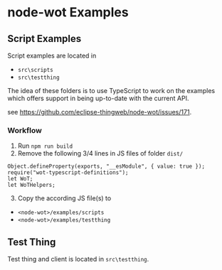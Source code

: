 # node-wot Examples

## Script Examples

Script examples are located in

-   `src\scripts`
-   `src\testthing`

The idea of these folders is to use TypeScript to work on the examples which offers support in being up-to-date with the current API.

see https://github.com/eclipse-thingweb/node-wot/issues/171.

### Workflow

1. Run `npm run build`
2. Remove the following 3/4 lines in JS files of folder `dist/`

```
Object.defineProperty(exports, "__esModule", { value: true });
require("wot-typescript-definitions");
let WoT;
let WoTHelpers;
```

3. Copy the according JS file(s) to

-   `<node-wot>/examples/scripts`
-   `<node-wot>/examples/testthing`

## Test Thing

Test thing and client is located in `src\testthing`.
